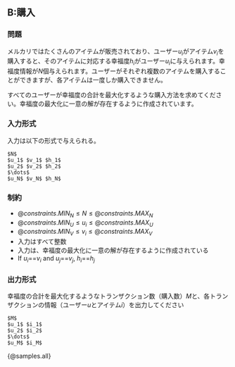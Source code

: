 ## B:購入

### 問題
メルカリではたくさんのアイテムが販売されており、ユーザー$u_i$がアイテム$v_i$を購入すると、そのアイテムに対応する幸福度$h_i$がユーザー$u_i$に与えられます。幸福度情報が$N$個与えられます。ユーザーがそれぞれ複数のアイテムを購入することができますが、各アイテムは一度しか購入できません。

すべてのユーザーが幸福度の合計を最大化するような購入方法を求めてください。幸福度の最大化に一意の解が存在するように作成されています。

### 入力形式
入力は以下の形式で与えられる。

```
$N$
$u_1$ $v_1$ $h_1$
$u_2$ $v_2$ $h_2$
$\dots$
$u_N$ $v_N$ $h_N$
```

### 制約

- ${@constraints.MIN_N} \leq N \leq {@constraints.MAX_N}$
- ${@constraints.MIN_U} \leq u_i \leq {@constraints.MAX_U}$
- ${@constraints.MIN_V} \leq v_i \leq {@constraints.MAX_V}$
- 入力はすべて整数
- 入力は、幸福度の最大化に一意の解が存在するように作成されている
- If $u_i$==$v_i$ and $u_j$==$v_j$, $h_i$==$h_j$


### 出力形式
幸福度の合計を最大化するようなトランザクション数（購入数）$M$と、各トランザクションの情報（ユーザー$u$とアイテム$i$）を出力してください
```
$M$
$u_1$ $i_1$
$u_2$ $i_2$
$\dots$
$u_M$ $i_M$
```

{@samples.all}

